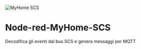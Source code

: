 ![MyHome SCS](https://user-images.githubusercontent.com/68510177/213650607-6e3325e0-a70f-42ad-bdb5-9c56a0fe5b55.jpg)
# Node-red-MyHome-SCS
Decodifica gli eventi dal bus SCS e genera messaggi per MQTT
